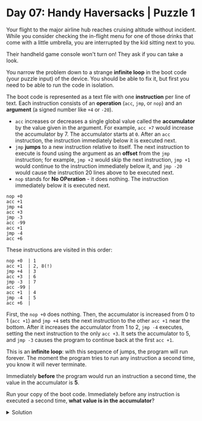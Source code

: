 # Day 07: Handy Haversacks | Puzzle 1
Your flight to the major airline hub reaches cruising altitude without incident. While you consider checking the in-flight menu for one of those drinks that come with a little umbrella, you are interrupted by the kid sitting next to you.

Their handheld game console won't turn on! They ask if you can take a look.

You narrow the problem down to a strange **infinite loop** in the boot code (your puzzle input) of the device. You should be able to fix it, but first you need to be able to run the code in isolation.

The boot code is represented as a text file with one **instruction** per line of text. Each instruction consists of an **operation** (```acc```, ```jmp```, or ```nop```) and an **argument** (a signed number like ```+4``` or ```-20```).

* ```acc``` increases or decreases a single global value called the **accumulator** by the value given in the argument. For example, ```acc +7``` would increase the accumulator by 7. The accumulator starts at ```0```. After an ```acc``` instruction, the instruction immediately below it is executed next.
* ```jmp``` **jumps** to a new instruction relative to itself. The next instruction to execute is found using the argument as an **offset** from the ```jmp``` instruction; for example, ```jmp +2``` would skip the next instruction, ```jmp +1``` would continue to the instruction immediately below it, and ```jmp -20``` would cause the instruction 20 lines above to be executed next.
* ```nop``` stands for **No OPeration** - it does nothing. The instruction immediately below it is executed next.

```
nop +0
acc +1
jmp +4
acc +3
jmp -3
acc -99
acc +1
jmp -4
acc +6
```

These instructions are visited in this order:

```
nop +0  | 1
acc +1  | 2, 8(!)
jmp +4  | 3
acc +3  | 6
jmp -3  | 7
acc -99 |
acc +1  | 4
jmp -4  | 5
acc +6  |
```

First, the ```nop +0``` does nothing. Then, the accumulator is increased from 0 to 1 (```acc +1```) and ```jmp +4``` sets the next instruction to the other ```acc +1``` near the bottom. After it increases the accumulator from 1 to 2, ```jmp -4``` executes, setting the next instruction to the only ```acc +3```. It sets the accumulator to 5, and ```jmp -3``` causes the program to continue back at the first ```acc +1```.

This is an **infinite loop**: with this sequence of jumps, the program will run forever. The moment the program tries to run any instruction a second time, you know it will never terminate.

Immediately **before** the program would run an instruction a second time, the value in the accumulator is **5**.

Run your copy of the boot code. Immediately before any instruction is executed a second time, **what value is in the accumulator**?

<Details>
<Summary>Solution</Summary>

Your puzzle answer was ```1451```.

</Details>
